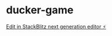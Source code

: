 # ducker-game

[Edit in StackBlitz next generation editor ⚡️](https://stackblitz.com/~/github.com/testingdev-jb/ducker-game)